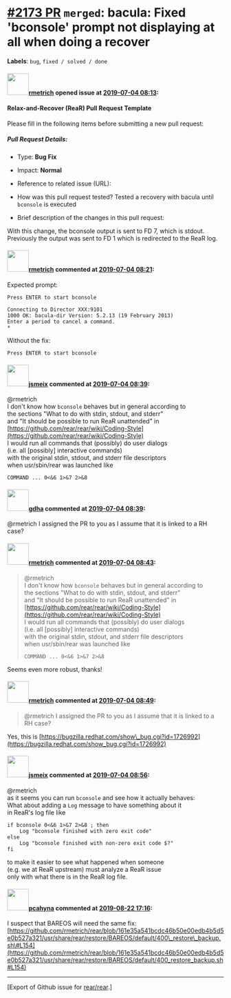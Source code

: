 [\#2173 PR](https://github.com/rear/rear/pull/2173) `merged`: bacula: Fixed 'bconsole' prompt not displaying at all when doing a recover
========================================================================================================================================

**Labels**: `bug`, `fixed / solved / done`

#### <img src="https://avatars.githubusercontent.com/u/1163635?u=36b5e32e1dd55f1ce77cad431a5683fce40a7934&v=4" width="50">[rmetrich](https://github.com/rmetrich) opened issue at [2019-07-04 08:13](https://github.com/rear/rear/pull/2173):

#### Relax-and-Recover (ReaR) Pull Request Template

Please fill in the following items before submitting a new pull request:

##### Pull Request Details:

-   Type: **Bug Fix**

-   Impact: **Normal**

-   Reference to related issue (URL):

-   How was this pull request tested? Tested a recovery with bacula
    until `bconsole` is executed

-   Brief description of the changes in this pull request:

With this change, the bconsole output is sent to FD 7, which is stdout.
Previously the output was sent to FD 1 which is redirected to the ReaR
log.

#### <img src="https://avatars.githubusercontent.com/u/1163635?u=36b5e32e1dd55f1ce77cad431a5683fce40a7934&v=4" width="50">[rmetrich](https://github.com/rmetrich) commented at [2019-07-04 08:21](https://github.com/rear/rear/pull/2173#issuecomment-508389219):

Expected prompt:

    Press ENTER to start bconsole

    Connecting to Director XXX:9101
    1000 OK: bacula-dir Version: 5.2.13 (19 February 2013)
    Enter a period to cancel a command.
    *

Without the fix:

    Press ENTER to start bconsole

#### <img src="https://avatars.githubusercontent.com/u/1788608?u=925fc54e2ce01551392622446ece427f51e2f0ce&v=4" width="50">[jsmeix](https://github.com/jsmeix) commented at [2019-07-04 08:39](https://github.com/rear/rear/pull/2173#issuecomment-508395169):

@rmetrich  
I don't know how `bconsole` behaves but in general according to  
the sections "What to do with stdin, stdout, and stderr"  
and "It should be possible to run ReaR unattended" in  
[https://github.com/rear/rear/wiki/Coding-Style](https://github.com/rear/rear/wiki/Coding-Style)  
I would run all commands that (possibly) do user dialogs  
(i.e. all \[possibly\] interactive commands)  
with the original stdin, stdout, and stderr file descriptors  
when usr/sbin/rear was launched like

    COMMAND ... 0<&6 1>&7 2>&8

#### <img src="https://avatars.githubusercontent.com/u/888633?u=cdaeb31efcc0048d3619651aa18dd4b76e636b21&v=4" width="50">[gdha](https://github.com/gdha) commented at [2019-07-04 08:39](https://github.com/rear/rear/pull/2173#issuecomment-508395333):

@rmetrich I assigned the PR to you as I assume that it is linked to a RH
case?

#### <img src="https://avatars.githubusercontent.com/u/1163635?u=36b5e32e1dd55f1ce77cad431a5683fce40a7934&v=4" width="50">[rmetrich](https://github.com/rmetrich) commented at [2019-07-04 08:43](https://github.com/rear/rear/pull/2173#issuecomment-508396737):

> @rmetrich  
> I don't know how `bconsole` behaves but in general according to  
> the sections "What to do with stdin, stdout, and stderr"  
> and "It should be possible to run ReaR unattended" in  
> [https://github.com/rear/rear/wiki/Coding-Style](https://github.com/rear/rear/wiki/Coding-Style)  
> I would run all commands that (possibly) do user dialogs  
> (i.e. all \[possibly\] interactive commands)  
> with the original stdin, stdout, and stderr file descriptors  
> when usr/sbin/rear was launched like
>
>     COMMAND ... 0<&6 1>&7 2>&8

Seems even more robust, thanks!

#### <img src="https://avatars.githubusercontent.com/u/1163635?u=36b5e32e1dd55f1ce77cad431a5683fce40a7934&v=4" width="50">[rmetrich](https://github.com/rmetrich) commented at [2019-07-04 08:49](https://github.com/rear/rear/pull/2173#issuecomment-508398875):

> @rmetrich I assigned the PR to you as I assume that it is linked to a
> RH case?

Yes, this is
[https://bugzilla.redhat.com/show\_bug.cgi?id=1726992](https://bugzilla.redhat.com/show_bug.cgi?id=1726992)

#### <img src="https://avatars.githubusercontent.com/u/1788608?u=925fc54e2ce01551392622446ece427f51e2f0ce&v=4" width="50">[jsmeix](https://github.com/jsmeix) commented at [2019-07-04 08:56](https://github.com/rear/rear/pull/2173#issuecomment-508401245):

@rmetrich  
as it seems you can run `bconsole` and see how it actually behaves:  
What about adding a `Log` message to have something about it  
in ReaR's log file like

    if bconsole 0<&6 1>&7 2>&8 ; then
        Log "bconsole finished with zero exit code"
    else
        Log "bconsole finished with non-zero exit code $?"
    fi

to make it easier to see what happened when someone  
(e.g. we at ReaR upstream) must analyze a ReaR issue  
only with what there is in the ReaR log file.

#### <img src="https://avatars.githubusercontent.com/u/26300485?u=9105d243bc9f7ade463a3e52e8dd13fa67837158&v=4" width="50">[pcahyna](https://github.com/pcahyna) commented at [2019-08-22 17:16](https://github.com/rear/rear/pull/2173#issuecomment-523996208):

I suspect that BAREOS will need the same fix:
[https://github.com/rmetrich/rear/blob/161e35a541bcdc46b50e00edb4b5d5e0b527a321/usr/share/rear/restore/BAREOS/default/400\_restore\_backup.sh\#L154](https://github.com/rmetrich/rear/blob/161e35a541bcdc46b50e00edb4b5d5e0b527a321/usr/share/rear/restore/BAREOS/default/400_restore_backup.sh#L154)

------------------------------------------------------------------------

\[Export of Github issue for
[rear/rear](https://github.com/rear/rear).\]
